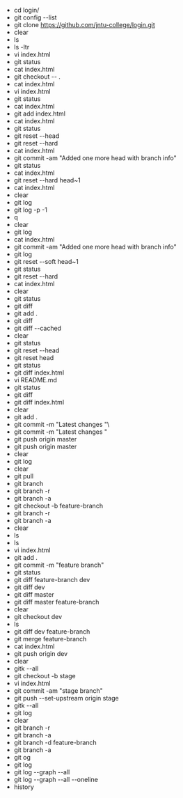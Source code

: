 - cd login/
- git config --list
- git clone https://github.com/jntu-college/login.git
- clear
- ls
- ls -ltr
- vi index.html
- git status
- cat index.html
- git checkout -- .
- cat index.html
- vi index.html
- git status
- cat index.html
- git add index.html
- cat index.html
- git status
- git reset --head
- git reset --hard
- cat index.html
- git commit -am "Added one more head with branch info"
- git status
- cat index.html
- git reset --hard head~1
- cat index.html
- clear
- git log
- git log -p -1
- q
- clear
- git log
- cat index.html
- git commit -am "Added one more head with branch info"
- git log
- git reset --soft head~1
- git status
- git reset --hard
- cat index.html
- clear
- git status
- git diff
- git add .
- git diff
- git diff --cached
- clear
- git status
- git reset --head
- git reset head
- git status
- git diff index.html
- vi README.md
- git status
- git diff
- git diff index.html
- clear
- git add .
- git commit -m "Latest changes "\
- git commit -m "Latest changes "
- git push origin master
- git push origin master
- clear
- git log
- clear
- git pull
- git branch
- git branch -r
- git branch -a
- git checkout -b feature-branch
- git branch -r
- git branch -a
- clear
- ls
- ls
- vi index.html
- git add .
- git commit -m "feature branch"
- git status
- git diff feature-branch dev
- git diff dev
- git diff master
- git diff master feature-branch
- clear
- git checkout dev
- ls
- git diff dev feature-branch
- git merge feature-branch
- cat index.html
- git push origin dev
- clear
- gitk --all
- git checkout -b stage
- vi index.html
- git commit -am "stage branch"
- git push --set-upstream origin stage
- gitk --all
- git log
- clear
- git branch -r
- git branch -a
- git branch -d feature-branch
- git branch -a
- git og
- git log
- git log --graph --all
- git log --graph --all --oneline
- history
